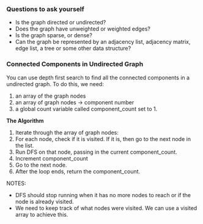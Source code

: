 ### Questions to ask yourself
- Is the graph directed or undirected?
- Does the graph have unweighted or weighted edges?
- Is the graph sparse, or dense?
- Can the graph be represented by an adjacency list, adjacency matrix, edge list, a tree or some other data structure?

### Connected Components in Undirected Graph
You can use depth first search to find all the connected components in a undirected graph. To do this, we need:
1. an array of the graph nodes
2. an array of graph nodes -> component number
3. a global count variable called component_count set to 1.

**The Algorithm**
1. Iterate through the array of graph nodes:
2. For each node, check if it is visited. If it is, then go to the next node in the list.
3. Run DFS on that node, passing in the current component_count.
4. Increment component_count
5. Go to the next node.
6. After the loop ends, return the component_count.

NOTES:
- DFS should stop running when it has no more nodes to reach or if the node is already visited.
- We need to keep track of what nodes were visited. We can use a visited array to achieve this.
